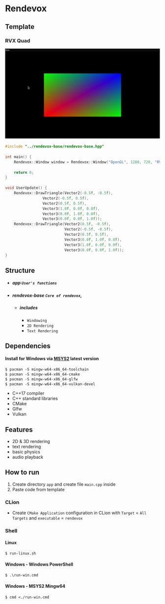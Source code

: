 # Rendevox

## Template

### RVX Quad

![img.png](rvxquad.png)

```cpp
#include "../rendevox-base/rendevox-base.hpp"

int main() {
	Rendevox::Window window = Rendevox::Window("OpenGL", 1280, 720, "RVX", false);

	return 0;
}

void UserUpdate() {
    Rendevox::DrawTriangle(Vector2(-0.5f, -0.5f),
                 Vector2(-0.5f, 0.5f),
                 Vector2(0.5f, 0.5f),
                 Vector3(1.0f, 0.0f, 0.0f),
                 Vector3(0.0f, 1.0f, 0.0f),
                 Vector3(0.0f, 0.0f, 1.0f));
    Rendevox::DrawTriangle(Vector2(0.5f, -0.5f),
                           Vector2(-0.5f, -0.5f),
                           Vector2(0.5f, 0.5f),
                           Vector3(0.0f, 1.0f, 0.0f),
                           Vector3(1.0f, 0.0f, 0.0f),
                           Vector3(0.0f, 0.0f, 1.0f));
}

```

## Structure

- ##### app `User's functions`
- ##### rendevox-base `Core of rendevox`, 
  - ##### includes 
    - `Windowing`
    - `2D Rendering`
    - `Text Rendering`
## Dependencies

#### Install for Windows via [MSYS2](https://repo.msys2.org/distrib/x86_64/) latest version
```shell
$ pacman -S mingw-w64-x86_64-toolchain
$ pacman -S mingw-w64-x86_64-cmake
$ pacman -S mingw-w64-x86_64-glfw
$ pacman -S mingw-w64-x86_64-vulkan-devel
```

- C++17 compiler
- C++ standard libraries
- CMake
- Glfw
- Vulkan

## Features
- 2D & 3D rendering
- text rendering
- basic physics
- audio playback

## How to run

1. Create directory `app` and create file `main.cpp` inside
2. Paste code from template

### CLion
- Create `CMake Application` configuration in CLion with `Target` = `All Targets` and `executable` = `rendevox`

### Shell

#### Linux
``` shell
$ run-linux.sh
```

#### Windows - Windows PowerShell
``` shell
$ .\run-win.cmd
```

#### Windows - MSYS2 Mingw64
```
$ cmd <./run-win.cmd
```
